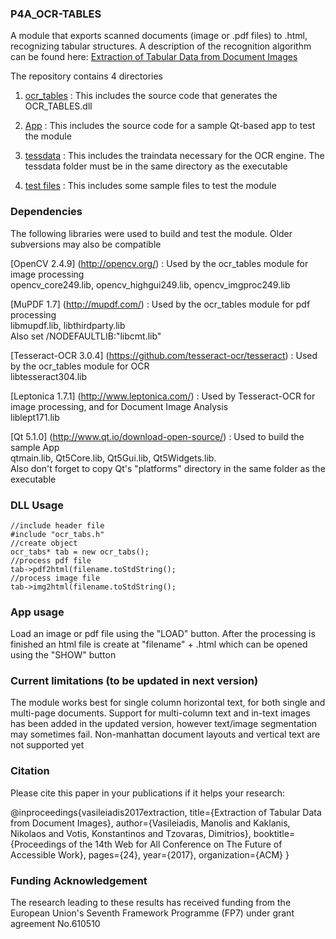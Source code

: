 ### P4A_OCR-TABLES

A module that exports scanned documents (image or .pdf files) to .html, recognizing tabular structures. A description of the recognition algorithm can be found here: [Extraction of Tabular Data from Document Images](https://doi.org/10.1145/3058555.3058581)

The repository contains 4 directories

1) [ocr_tables](https://github.com/P4ALLcerthiti/P4ALL_OCR-TABLES/tree/master/ocr_tables) : This includes the source code that generates the OCR_TABLES.dll

2) [App](https://github.com/P4ALLcerthiti/P4ALL_OCR-TABLES/tree/master/App) : This includes the source code for a sample Qt-based app to test the module

3) [tessdata](https://github.com/P4ALLcerthiti/P4ALL_OCR-TABLES/tree/master/tessdata) : This includes the traindata necessary for the OCR engine. The tessdata folder must be in the same directory as the executable

4) [test files](https://github.com/P4ALLcerthiti/P4ALL_OCR-TABLES/tree/master/test%20files) : This includes some sample files to test the module


### Dependencies

The following libraries were used to build and test the module. Older subversions may also be compatible

[OpenCV 2.4.9] (http://opencv.org/) : Used by the ocr_tables module for image processing  
opencv_core249.lib, opencv_highgui249.lib, opencv_imgproc249.lib

[MuPDF 1.7] (http://mupdf.com/) : Used by the ocr_tables module for pdf processing  
libmupdf.lib, libthirdparty.lib  
Also set /NODEFAULTLIB:"libcmt.lib"

[Tesseract-OCR 3.0.4] (https://github.com/tesseract-ocr/tesseract) : Used by the ocr_tables module for OCR  
libtesseract304.lib

[Leptonica 1.7.1] (http://www.leptonica.com/) : Used by Tesseract-OCR for image processing, and for Document Image Analysis  
liblept171.lib

[Qt 5.1.0] (http://www.qt.io/download-open-source/) : Used to build the sample App  
qtmain.lib, Qt5Core.lib, Qt5Gui.lib, Qt5Widgets.lib.   
Also don't forget to copy Qt's "platforms" directory in the same folder as the executable

### DLL Usage

```
//include header file
#include "ocr_tabs.h"
//create object  
ocr_tabs* tab = new ocr_tabs();
//process pdf file
tab->pdf2html(filename.toStdString();
//process image file
tab->img2html(filename.toStdString();
```

### App usage

Load an image or pdf file using the "LOAD" button. After the processing is finished an html file is create at "filename" + .html which can be opened using the "SHOW" button

### Current limitations (to be updated in next version)

The module works best for single column horizontal text, for both single and multi-page documents.
Support for multi-column text and in-text images has been added in the updated version, however text/image segmentation may sometimes fail.
Non-manhattan document layouts and vertical text are not supported yet

### Citation
Please cite this paper in your publications if it helps your research:

@inproceedings{vasileiadis2017extraction,
  title={Extraction of Tabular Data from Document Images},
  author={Vasileiadis, Manolis and Kaklanis, Nikolaos and Votis, Konstantinos and Tzovaras, Dimitrios},
  booktitle={Proceedings of the 14th Web for All Conference on The Future of Accessible Work},
  pages={24},
  year={2017},
  organization={ACM}
}

### Funding Acknowledgement

The research leading to these results has received funding from the European
Union's Seventh Framework Programme (FP7) under grant agreement No.610510
